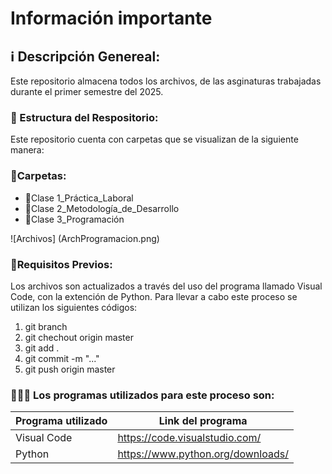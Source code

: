 # Información importante

## ℹ️ Descripción Genereal: 
Este repositorio almacena todos los archivos, de las asginaturas trabajadas durante el primer semestre del 2025.

### 🧐 Estructura del Respositorio:

Este repositorio cuenta con carpetas que se visualizan de la siguiente manera:

### 📁Carpetas:

- 📁Clase 1_Práctica_Laboral
- 📁Clase 2_Metodología_de_Desarrollo
- 📁Clase 3_Programación

![Archivos] (ArchProgramacion.png)


### 📁Requisitos Previos:

Los archivos son actualizados a través del uso del programa llamado Visual Code, con la extención de Python. Para llevar a cabo este proceso se utilizan los siguientes códigos: 

1) git branch
2) git chechout origin master
3) git add .
4) git commit -m "..."
5) git push origin master

### 👩🏽‍💻 Los programas utilizados para este proceso son:

| Programa utilizado | Link del programa                 |
| ------------------ | --------------------------------- |
| Visual Code        | https://code.visualstudio.com/    |
| Python             | https://www.python.org/downloads/ |





